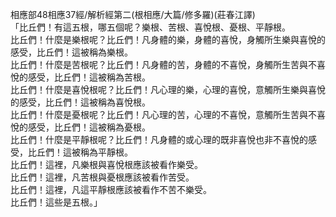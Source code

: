 相應部48相應37經/解析經第二(根相應/大篇/修多羅)(莊春江譯)  
「比丘們！有這五根，哪五個呢？樂根、苦根、喜悅根、憂根、平靜根。  
比丘們！什麼是樂根呢？比丘們！凡身體的樂，身體的喜悅，身觸所生樂與喜悅的感受，比丘們！這被稱為樂根。  
比丘們！什麼是苦根呢？比丘們！凡身體的苦，身體的不喜悅，身觸所生苦與不喜悅的感受，比丘們！這被稱為苦根。  
比丘們！什麼是喜悅根呢？比丘們！凡心理的樂，心理的喜悅，意觸所生樂與喜悅的感受，比丘們！這被稱為喜悅根。  
比丘們！什麼是憂根呢？比丘們！凡心理的苦，心理的不喜悅，意觸所生苦與不喜悅的感受，比丘們！這被稱為憂根。  
比丘們！什麼是平靜根呢？比丘們！凡身體的或心理的既非喜悅也非不喜悅的感受，比丘們！這被稱為平靜根。  
比丘們！這裡，凡樂根與喜悅根應該被看作樂受。  
比丘們！這裡，凡苦根與憂根應該被看作苦受。  
比丘們！這裡，凡這平靜根應該被看作不苦不樂受。  
比丘們！這些是五根。」  
  
  
